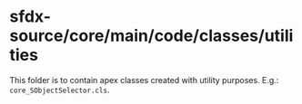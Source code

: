 # sfdx-source/core/main/code/classes/utilities

This folder is to contain apex classes created with utility purposes. E.g.: `core_SObjectSelector.cls`.
